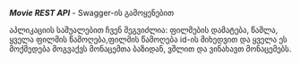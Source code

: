 ***Movie REST API*** - Swagger-ის გამოყენებით

აპლიკაციის საშუალებით ჩვენ შეგვიძლია: ფილმების დამატება, წაშლა, ყველა ფილმის წამოღება,ფილმის წამოღება id-ის მიხედვით
და ყველა ეს მოქმედება მოგვაქვს მონაცემთა ბაზიდან, ვშლით და ვინახავთ მონაცემებს.